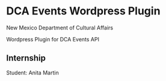 # DCA Events Wordpress Plugin

New Mexico Department of Cultural Affairs

Wordpress Plugin for DCA Events API

## Internship
Student: Anita Martin
